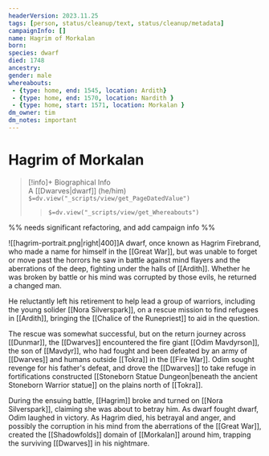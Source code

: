```yaml
---
headerVersion: 2023.11.25
tags: [person, status/cleanup/text, status/cleanup/metadata]
campaignInfo: []
name: Hagrim of Morkalan
born:
species: dwarf
died: 1748
ancestry:
gender: male
whereabouts: 
 - {type: home, end: 1545, location: Ardith}
 - {type: home, end: 1570, location: Nardith }
 - {type: home, start: 1571, location: Morkalan }
dm_owner: tim
dm_notes: important
---
```

# Hagrim of Morkalan
>[!info]+ Biographical Info  
> A [[Dwarves|dwarf]] (he/him)  
> `$=dv.view("_scripts/view/get_PageDatedValue")`  
>> `$=dv.view("_scripts/view/get_Whereabouts")`

%% needs significant refactoring, and add campaign info %%

![[hagrim-portrait.png|right|400]]A dwarf, once known as Hagrim Firebrand, who made a name for himself in the [[Great War]], but was unable to forget or move past the horrors he saw in battle against mind flayers and the aberrations of the deep, fighting under the halls of [[Ardith]]. Whether he was broken by battle or his mind was corrupted by those evils, he returned a changed man. 

He reluctantly left his retirement to help lead a group of warriors, including the young solider [[Nora Silverspark]], on a rescue mission to find refugees in [[Ardith]], bringing the [[Chalice of the Runepriest]] to aid in the question. 

The rescue was somewhat successful, but on the return journey across [[Dunmar]], the [[Dwarves]] encountered the fire giant [[Odim Mavdyrson]], the son of [[Mavdyr]], who had fought and been defeated by an army of [[Dwarves]] and humans outside [[Tokra]] in the [[Fire War]]. Odim sought revenge for his father's defeat, and drove the [[Dwarves]] to take refuge in fortifications constructed  [[Stoneborn Statue Dungeon|beneath the ancient Stoneborn Warrior statue]] on the plains north of [[Tokra]]. 

During the ensuing battle, [[Hagrim]] broke and turned on [[Nora Silverspark]], claiming she was about to betray him. As dwarf fought dwarf, Odim laughed in victory. As Hagrim died, his betrayal and anger, and possibly the corruption in his mind from the aberrations of the [[Great War]], created the [[Shadowfolds]] domain of [[Morkalan]] around him, trapping the surviving [[Dwarves]] in his nightmare. 

